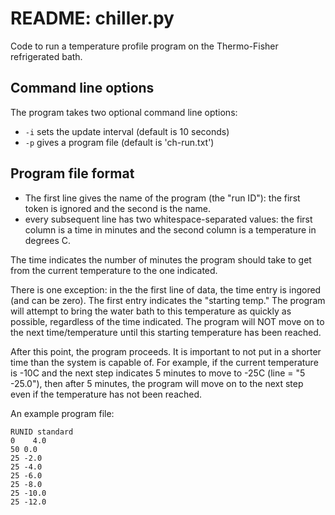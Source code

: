 README: chiller.py
==================

Code to run a temperature profile program on the Thermo-Fisher refrigerated bath.


## Command line options ##

The program takes two optional command line options:

- `-i` sets the update interval (default is 10 seconds)
- `-p` gives a program file (default is 'ch-run.txt')


## Program file format ##

- The first line gives the name of the program (the "run ID"): the first token is ignored and the second is the name.
- every subsequent line has two whitespace-separated values: the first column is a time in minutes and the second column is a temperature in degrees C.

The time indicates the number of minutes the program should take to get from the current temperature to the one indicated.

There is one exception: in the the first line of data, the time entry is ingored (and can be zero). The first entry indicates the "starting temp."  The program will attempt to bring the water bath to this temperature as quickly as possible, regardless of the time indicated.  The program will NOT move on to the next time/temperature until this starting temperature has been reached.

After this point, the program proceeds. It is important to not put in a shorter time than the system is capable of. For example, if the current temperature is -10C and the next step indicates 5 minutes to move to -25C (line = "5  -25.0"), then after 5 minutes, the program will move on to the next step even if the temperature has not been reached.

An example program file:

```
RUNID standard
0    4.0
50 0.0
25 -2.0
25 -4.0
25 -6.0
25 -8.0
25 -10.0
25 -12.0
```
